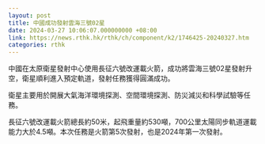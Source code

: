 ```yaml
---
layout: post
title: 中國成功發射雲海三號02星
date: 2024-03-27 10:06:07.000000000 +08:00
link: https://news.rthk.hk/rthk/ch/component/k2/1746425-20240327.htm
categories: rthk
---
```


中國在太原衛星發射中心使用長征六號改運載火箭，成功將雲海三號02星發射升空，衛星順利進入預定軌道，發射任務獲得圓滿成功。

衛星主要用於開展大氣海洋環境探測、空間環境探測、防災減災和科學試驗等任務。 

長征六號改運載火箭總長約50米，起飛重量約530噸，700公里太陽同步軌道運載能力大於4.5噸。本次任務是火箭第5次發射，也是2024年第一次發射。
